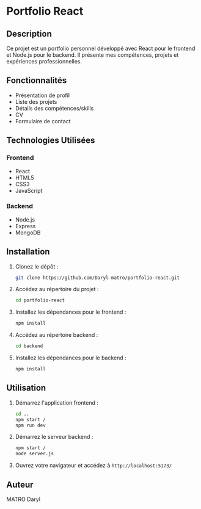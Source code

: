 # Portfolio React

## Description

Ce projet est un portfolio personnel développé avec React pour le frontend et Node.js pour le backend. Il présente mes compétences, projets et expériences professionnelles.

## Fonctionnalités

- Présentation de profil
- Liste des projets
- Détails des compétences/skills
- CV
- Formulaire de contact

## Technologies Utilisées

### Frontend

- React
- HTML5
- CSS3
- JavaScript

### Backend

- Node.js
- Express
- MongoDB

## Installation

1. Clonez le dépôt :

   ```bash
   git clone https://github.com/Daryl-matro/portfolio-react.git
   ```

2. Accédez au répertoire du projet :

   ```bash
   cd portfolio-react
   ```

3. Installez les dépendances pour le frontend :

   ```bash
   npm install
   ```

4. Accédez au répertoire backend :

   ```bash
   cd backend
   ```

5. Installez les dépendances pour le backend :

   ```bash
   npm install
   ```

## Utilisation

1. Démarrez l'application frontend :

   ```bash
   cd ..
   npm start /
   npm run dev
   ```

2. Démarrez le serveur backend :

   ```bash
   npm start /
   node server.js
   ```

3. Ouvrez votre navigateur et accédez à `http://localhost:5173/`

## Auteur

MATRO Daryl
